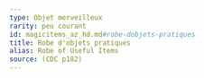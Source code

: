 ```yaml
---
type: Objet merveilleux
rarity: peu courant
id: magicitems_az_hd.md#robe-dobjets-pratiques
title: Robe d'objets pratiques
alias: Robe of Useful Items
source: (CDC p182)
---
```


